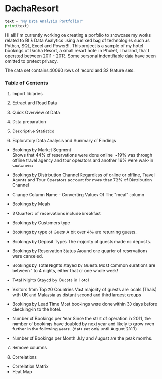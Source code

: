 # DachaResort
``` python
text = "My Data Analysis Portfolio!"
print(text)
```
Hi all!
I'm currently working on creating a porfolio to showcase my works related to BI & Data Analytics using a mixed bag of technologies such as Python, SQL, Excel and PowerBI. This project is a  sample of my hotel bookings of Dacha Resort, a small resort hotel in Phuket, Thailand, that I operated between 2011 - 2013. Some personal indentifiable data have been omitted to protect privacy.

The data set contains 40060 rows of record and 32 feature sets.

### Table of Contents

1. Import libraries

2. Extract and Read Data

3. Quick Overview of Data

4. Data preparation

5. Descriptive Statistics

6. Exploratory Data Analysis and Summary of Findings

- Bookings by Market Segment \
    Shows that 44% of reservations were done online, ~19% was through offline travel agency and tour operators and another 16% were walk-in customers

- Bookings by Distribution Channel
    Regardless of online or offline, Travel Agents and Tour Operators account for more than 72% of Distribution Channel
    
- Change Column Name - Converting Values Of The "meal" column

- Bookings by Meals
-   3 Quarters of reservations include breakfast

- Bookings by Customers type
- Bookings by type of Guest
    A bit over 4% are returning guests.
- Bookings by Deposit Types
  The majority of guests made no deposits.
  
- Bookings by Reservation Status
    Around one quarter of reservations were canceled.
    
- Bookings by Total Nights stayed by Guests
    Most common durations are between 1 to 4 nights, either that or one whole week!
    
- Total Nights Stayed by Guests in Hotel
- Visitors from Top 20 Countries
    Vast majority of guests are locals (Thais) with UK and Malaysia as distant second and third largest groups
- Bookings by Lead Time
    Most bookings were done within 30 days before checking-in to the hotel.
    
- Number of Bookings per Year
    Since the start of operation in 2011, the number of bookings have doubled by next year and likely to grow even further in the following years. (data set only until August 2013)
    
- Number of Bookings per Month
    July and August are the peak months.
    
7. Remove columns

8. Correlations
- Correlation Matrix
- Heat Map
